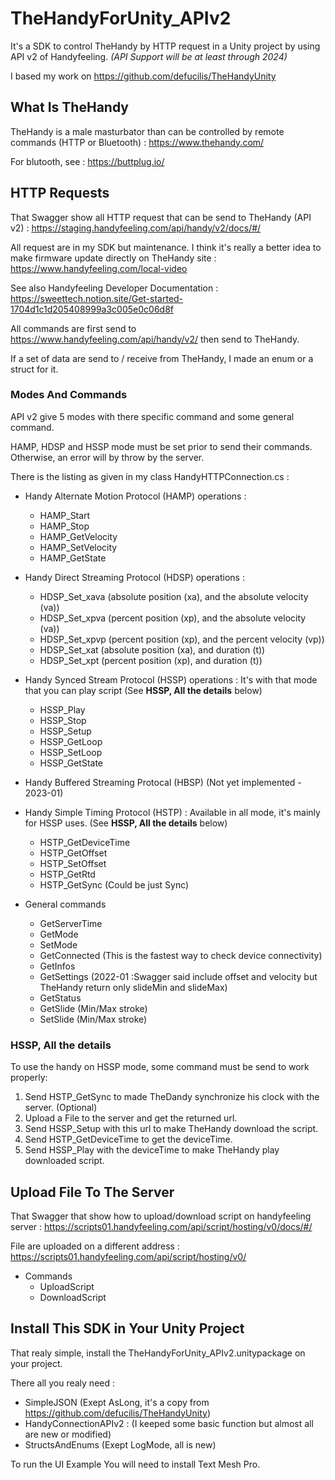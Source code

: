 # TheHandyForUnity_APIv2

It's a SDK to control TheHandy by HTTP request in a Unity project
 by using API v2 of Handyfeeling. *(API Support will be at least through 2024)*

I based my work on https://github.com/defucilis/TheHandyUnity

## What Is TheHandy
TheHandy is a male masturbator than can be controlled by remote commands (HTTP or Bluetooth) : https://www.thehandy.com/

For blutooth, see : https://buttplug.io/

## HTTP Requests
That Swagger show all HTTP request that can be send to TheHandy (API v2) : https://staging.handyfeeling.com/api/handy/v2/docs/#/

All request are in my SDK but maintenance. I think it's really a better idea to make firmware update directly on TheHandy site :
https://www.handyfeeling.com/local-video

See also Handyfeeling Developer Documentation : https://sweettech.notion.site/Get-started-1704d1c1d205408999a3c005e0c06d8f

All commands are first send to https://www.handyfeeling.com/api/handy/v2/ then send to TheHandy.

If a set of data are send to / receive from TheHandy, I made an enum or a struct for it.

### Modes And Commands

API v2 give 5 modes with there specific command and some general command.

HAMP, HDSP and HSSP mode must be set prior to send their commands. Otherwise, an error will by throw by the server.

There is the listing as given in my class HandyHTTPConnection.cs :

- Handy Alternate Motion Protocol (HAMP) operations :
    -   HAMP_Start
    -   HAMP_Stop
    -   HAMP_GetVelocity
    -   HAMP_SetVelocity
    -   HAMP_GetState

- Handy Direct Streaming Protocol (HDSP) operations :
    -   HDSP_Set_xava (absolute position (xa), and the absolute velocity (va))
    -   HDSP_Set_xpva (percent position (xp), and the absolute velocity (va))
    -   HDSP_Set_xpvp (percent position (xp), and the percent velocity (vp))
    -   HDSP_Set_xat  (absolute position (xa), and duration (t))
    -   HDSP_Set_xpt  (percent position (xp), and duration (t))

- Handy Synced Stream Protocol (HSSP) operations : It's with that mode that you can play script (See **HSSP, All the details** below)
    -   HSSP_Play
    -   HSSP_Stop
    -   HSSP_Setup
    -   HSSP_GetLoop
    -   HSSP_SetLoop
    -   HSSP_GetState

- Handy Buffered Streaming Protocal (HBSP) (Not yet implemented - 2023-01)

- Handy Simple Timing Protocol (HSTP) : Available in all mode, it's mainly for HSSP uses. (See **HSSP, All the details** below)
    -   HSTP_GetDeviceTime
    -   HSTP_GetOffset
    -   HSTP_SetOffset
    -   HSTP_GetRtd
    -   HSTP_GetSync (Could be just Sync)

- General commands
    -   GetServerTime
    -   GetMode
    -   SetMode
    -   GetConnected (This is the fastest way to check device connectivity)
    -   GetInfos
    -   GetSettings (2022-01 :Swagger said include offset and velocity but TheHandy return only slideMin and slideMax)
    -   GetStatus
    -   GetSlide (Min/Max stroke)
    -   SetSlide (Min/Max stroke)

### HSSP, All the details

To use the handy on HSSP mode, some command must be send to work properly:
1.   Send HSTP_GetSync to made TheDandy synchronize his clock with the server. (Optional)
2.   Upload a File to the server and get the returned url.
3.   Send HSSP_Setup with this url to make TheHandy download the script.
4.   Send HSTP_GetDeviceTime to get the deviceTime.
5.   Send HSSP_Play with the deviceTime to make TheHandy play downloaded script.

## Upload File To The Server
That Swagger that show how to upload/download script on handyfeeling server : https://scripts01.handyfeeling.com/api/script/hosting/v0/docs/#/

File are uploaded on a different address : https://scripts01.handyfeeling.com/api/script/hosting/v0/

- Commands
    -   UploadScript
    -   DownloadScript

## Install This SDK in Your Unity Project
That realy simple, install the TheHandyForUnity_APIv2.unitypackage on your project.

There all you realy need :
- SimpleJSON (Exept AsLong, it's a copy from https://github.com/defucilis/TheHandyUnity)
- HandyConnectionAPIv2 : (I keeped some basic function but almost all are new or modified)
- StructsAndEnums (Exept LogMode, all is new)

To run the UI Example You will need to install Text Mesh Pro.
